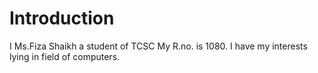 # Introduction
I Ms.Fiza Shaikh a student of TCSC
My R.no. is 1080.
I have my interests lying in field of computers.
